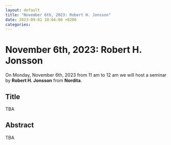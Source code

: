```yaml
---
layout: default
title: "November 6th, 2023: Robert H. Jonsson"
date: 2023-09-01 10:04:00 +0200
categories:
---
```


# November 6th, 2023: Robert H. Jonsson

On Monday, November 6th, 2023 from 11 am to 12 am we will host a seminar by **Robert H. Jonsson** from **Nordita**. 

## Title

TBA

## Abstract 

TBA








